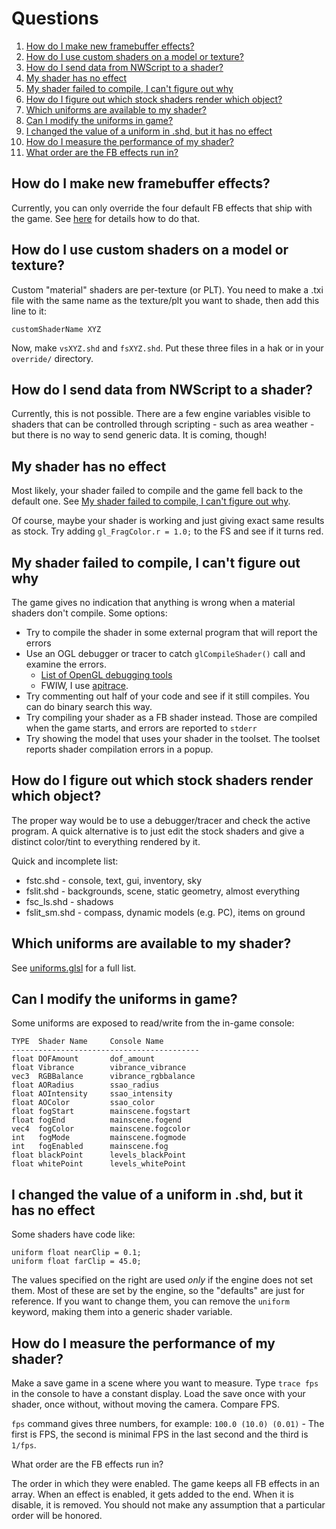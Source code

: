 # Questions
1. [How do I make new framebuffer effects?](#q1)
2. [How do I use custom shaders on a model or texture?](#q2)
3. [How do I send data from NWScript to a shader?](#q3)
4. [My shader has no effect](#q4)
5. [My shader failed to compile, I can't figure out why](#q5)
6. [How do I figure out which stock shaders render which object?](#q6)
7. [Which uniforms are available to my shader?](#q7)
8. [Can I modify the uniforms in game?](#q8)
9. [I changed the value of a uniform in .shd, but it has no effect](#q9)
10. [How do I measure the performance of my shader?](#q10)
11. [What order are the FB effects run in?](#q11)




<a name="q1"></a>
## How do I make new framebuffer effects?

Currently, you can only override the four default FB effects that ship with the game. See [here](src/fb/README.md) for details how to do that.

<a name="q2"></a>
## How do I use custom shaders on a model or texture?

Custom "material" shaders are per-texture (or PLT). You need to make a .txi file with the same name as the texture/plt you want to shade, then add this line to it:

    customShaderName XYZ

Now, make `vsXYZ.shd` and `fsXYZ.shd`. Put these three files in a hak or in your `override/` directory.

<a name="q3"></a>
## How do I send data from NWScript to a shader?

Currently, this is not possible. There are a few engine variables visible to shaders that can be controlled through scripting - such as area weather - but there is no way to send generic data. It is coming, though!

<a name="q4"></a>
## My shader has no effect

Most likely, your shader failed to compile and the game fell back to the default one. See [My shader failed to compile, I can't figure out why](#q5).

Of course, maybe your shader is working and just giving exact same results as stock. Try adding `gl_FragColor.r = 1.0;` to the FS and see if it turns red.

<a name="q5"></a>
## My shader failed to compile, I can't figure out why

The game gives no indication that anything is wrong when a material shaders don't compile. Some options:

- Try to compile the shader in some external program that will report the errors
- Use an OGL debugger or tracer to catch `glCompileShader()` call and examine the errors.
    - [List of OpenGL debugging tools](https://www.khronos.org/opengl/wiki/Debugging_Tools)
    - FWIW, I use [apitrace](https://github.com/apitrace/apitrace/).
- Try commenting out half of your code and see if it still compiles. You can do binary search this way.
- Try compiling your shader as a FB shader instead. Those are compiled when the game starts, and errors are reported to `stderr`
- Try showing the model that uses your shader in the toolset. The toolset reports shader compilation errors in a popup.

<a name="q6"></a>
## How do I figure out which stock shaders render which object?

The proper way would be to use a debugger/tracer and check the active program. A quick alternative is to just edit the stock shaders and give a distinct color/tint to everything rendered by it.

Quick and incomplete list:

 - fstc.shd - console, text, gui, inventory, sky
 - fslit.shd - backgrounds, scene, static geometry, almost everything
 - fsc_ls.shd - shadows
 - fslit_sm.shd - compass, dynamic models (e.g. PC), items on ground

<a name="q7"></a>
## Which uniforms are available to my shader?

See [uniforms.glsl](src/uniforms.glsl) for a full list.

<a name="q8"></a>
## Can I modify the uniforms in game?

Some uniforms are exposed to read/write from the in-game console:

    TYPE  Shader Name     Console Name
    ------------------------------------------
    float DOFAmount       dof_amount
    float Vibrance        vibrance_vibrance
    vec3  RGBBalance      vibrance_rgbbalance
    float AORadius        ssao_radius
    float AOIntensity     ssao_intensity
    float AOColor         ssao_color
    float fogStart        mainscene.fogstart
    float fogEnd          mainscene.fogend
    vec4  fogColor        mainscene.fogcolor
    int   fogMode         mainscene.fogmode
    int   fogEnabled      mainscene.fog
    float blackPoint      levels_blackPoint
    float whitePoint      levels_whitePoint

<a name="q9"></a>
## I changed the value of a uniform in .shd, but it has no effect

Some shaders have code like:

    uniform float nearClip = 0.1;
    uniform float farClip = 45.0;

The values specified on the right are used *only* if the engine does not set them. Most of these are set by the engine, so the "defaults" are just for reference. If you want to change them, you can remove the `uniform` keyword, making them into a generic shader variable.

<a name="q10"></a>
## How do I measure the performance of my shader?

Make a save game in a scene where you want to measure. Type `trace fps` in the console to have a constant display. Load the save once with your shader, once without, without moving the camera. Compare FPS.

`fps` command gives three numbers, for example: `100.0 (10.0) (0.01)` - The first is FPS, the second is minimal FPS in the last second and the third is `1/fps`.

<a name="q11"></a>
What order are the FB effects run in?

The order in which they were enabled. The game keeps all FB effects in an array. When an effect is enabled, it gets added to the end. When it is disable, it is removed. You should not make any assumption that a particular order will be honored.
